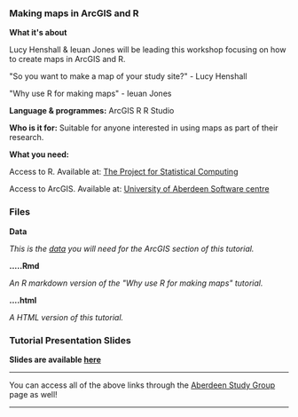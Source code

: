 ### Making maps in ArcGIS and R ###

**What it's about**

Lucy Henshall & Ieuan Jones will be leading this workshop focusing on how to create maps in ArcGIS and R.

"So you want to make a map of your study site?" - Lucy Henshall

"Why use R for making maps" - Ieuan Jones

**Language & programmes:**
ArcGIS 
R 
R Studio

**Who is it for:**
Suitable for anyone interested in using maps as part of their research.

**What you need:** 

Access to R. Available at: [The  Project for Statistical Computing](https://www.r-project.org/)

Access to ArcGIS. Available at: [University of Aberdeen Software centre](https://www.abdn.ac.uk/it/student/pcs/sds.php)


### Files


**Data**

*This is the [data](https://drive.google.com/drive/folders/1pr2hZkJIjKTlzaap9uq0lw3dKH41VK8L?usp=sharing) you will need for the ArcGIS section of this tutorial.* 

**.....Rmd**

*An R markdown version of the "Why use R for making maps" tutorial.*

**....html**

*A HTML version of this tutorial.*


### Tutorial Presentation Slides

**Slides are available [here](....)**

---

You can access all of the above links through the [Aberdeen Study Group](https://aberdeenstudygroup.github.io/studyGroup/lessons/) page  as well!

---
